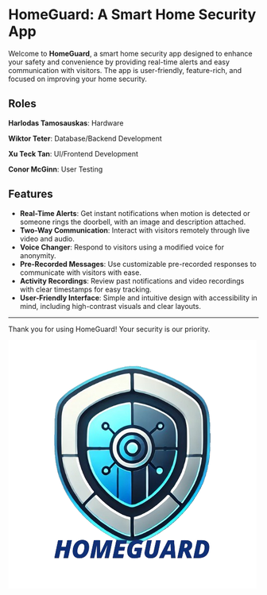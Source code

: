 # **HomeGuard: A Smart Home Security App**  

Welcome to **HomeGuard**, a smart home security app designed to enhance your safety and convenience by providing real-time alerts and easy communication with visitors. The app is user-friendly, feature-rich, and focused on improving your home security.

## **Roles**  

**Harlodas Tamosauskas**: Hardware

**Wiktor Teter**: Database/Backend Development

**Xu Teck Tan**: UI/Frontend Development

**Conor McGinn**: User Testing


## **Features**  
- **Real-Time Alerts**: Get instant notifications when motion is detected or someone rings the doorbell, with an image and description attached.
- **Two-Way Communication**: Interact with visitors remotely through live video and audio.  
- **Voice Changer**: Respond to visitors using a modified voice for anonymity.  
- **Pre-Recorded Messages**: Use customizable pre-recorded responses to communicate with visitors with ease.
- **Activity Recordings**: Review past notifications and video recordings with clear timestamps for easy tracking.  
- **User-Friendly Interface**: Simple and intuitive design with accessibility in mind, including high-contrast visuals and clear layouts.
---
Thank you for using HomeGuard! Your security is our priority.

![HomeGuard Logo](images/textLogo.png)



